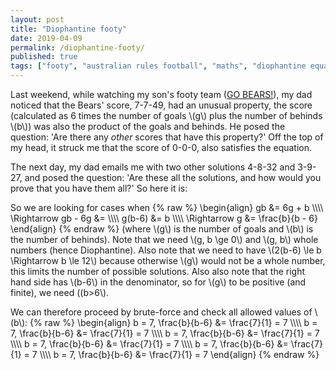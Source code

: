 ```yaml
---
layout: post
title: "Diophantine footy"
date: 2019-04-09
permalink: /diophantine-footy/
published: true
tags: ["footy", "australian rules football", "maths", "diophantine equations", ]
---
```


Last weekend, while watching my son's footy team ([GO BEARS!](https://bhfcbears.com.au/)), my dad noticed that the Bears' score, 7-7-49, had an unusual property, the score (calculated as 6 times the number of goals \\(g\\) plus the number of behinds \\(b\\)) was also the product of the goals and behinds. He posed the question: 'Are there any *other* scores that have this property?' Off the top of my head, it struck me that the score of 0-0-0, also satisfies the equation.

The next day, my dad emails me with two other solutions 4-8-32 and 3-9-27, and posed the question: 'Are these all the solutions, and how would you prove that you have them all?' So here it is:

So we are looking for cases when
{% raw %}
\begin{align}
gb &= 6g + b \\\\\\\\
\Rightarrow gb - 6g &= \\\\\\\\
g(b-6) &= b \\\\\\\\
\Rightarrow g &= \frac{b}{b - 6}
\end{align}
{% endraw %}
(where \\(g\\) is the number of goals and \\(b\\) is the number of behinds).
Note that we need \\(g, b \ge 0\\) and \\(g, b\\) whole numbers (hence Diophantine).
Also note that we need to have \\(2(b-6) \le b \Rightarrow b \le 12\\) because otherwise \\(g\\) would not be a whole number, this limits the number of possible solutions.
Also also note that the right hand side has \\(b-6\\) in the denominator, so for \\(g\\) to be positive (and finite), we need \((b>6\\).

We can therefore proceed by brute-force and check all allowed values of \\(b\\):
{% raw %}
\begin{align}
b = 7, \frac{b}{b-6} &= \frac{7}{1} = 7 \\\\\\\\
b = 7, \frac{b}{b-6} &= \frac{7}{1} = 7 \\\\\\\\
b = 7, \frac{b}{b-6} &= \frac{7}{1} = 7 \\\\\\\\
b = 7, \frac{b}{b-6} &= \frac{7}{1} = 7 \\\\\\\\
b = 7, \frac{b}{b-6} &= \frac{7}{1} = 7 \\\\\\\\
b = 7, \frac{b}{b-6} &= \frac{7}{1} = 7
\end{align}
{% endraw %}
